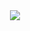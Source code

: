 <!--
**megabyte6/megabyte6** is a ✨ _special_ ✨ repository because its `README.md` (this file) appears on your GitHub profile.

Here are some ideas to get you started:

- 🔭 I’m currently working on ...
- 🌱 I’m currently learning ...
- 👯 I’m looking to collaborate on ...
- 🤔 I’m looking for help with ...
- 💬 Ask me about ...
- 📫 How to reach me: ...
- 😄 Pronouns: ...
- ⚡ Fun fact: ...
### Hi there 👋
-->

<div align="center">
    <a href="https://github.com/megabyte6/">
        <img src="https://github-readme-stats.vercel.app/api?username=megabyte6&theme=nord&hide_border=true&hide_title=true&show_icons=true&include_all_commits=false" />
    </a>
</div>
